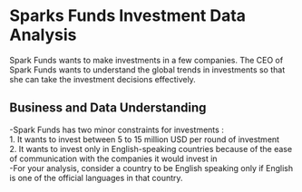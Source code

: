 # Sparks Funds Investment Data Analysis  
Spark Funds wants to make investments in a few companies. The CEO of Spark Funds wants to understand the global trends in investments so that she can take the investment decisions effectively.
<h2> Business and Data Understanding </h2>  
-Spark Funds has two minor constraints for investments :  <br>
1. It wants to invest between 5 to 15 million USD per round of investment  <br>
2. It wants to invest only in English-speaking countries because of the ease of communication with the companies it would invest in  <br>
-For your analysis, consider a country to be English speaking only if English is one of the official languages in that country.
